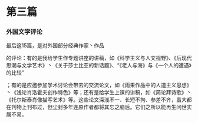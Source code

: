 # 第三篇

### 外国文学评论



最后这15篇，是对外国部分经典作家丶作品

的评论：有的是我给学生作专题讲座的讲稿，如《科学主义与人文视野》、《后现代思潮与文学艺术》丶《关于莎士比亚的新话题》、“《老人与海》与《一个人的遭遇》的比较”

；有的是应邀参加学术讨论会带去的交流论文，如《雨果作品中的人道主义思想》丶《浅论肖洛霍夫创作特色》等；还有是给学生上课的讲稿，如《简论拜诗歌》丶《托尔斯泰肖像描写艺术》等。这些论文深浅不一、长短不拘、参差不齐，虽大都在刋物上刊布过，但尘封多年连原作者都将其忘之脑后。它们之所以能再生问世实属不易。



